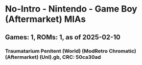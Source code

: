 # No-Intro - Nintendo - Game Boy (Aftermarket) MIAs
## Games: 1, ROMs: 1, as of 2025-02-10

### Traumatarium Penitent (World) (ModRetro Chromatic) (Aftermarket) (Unl).gb, CRC: 50ca30ad
